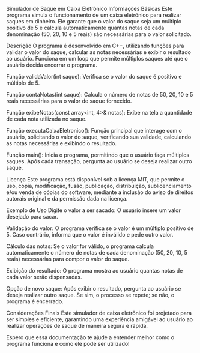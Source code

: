 Simulador de Saque em Caixa Eletrônico
Informações Básicas
Este programa simula o funcionamento de um caixa eletrônico para realizar saques em dinheiro. Ele garante que o valor do saque seja um múltiplo positivo de 5 e calcula automaticamente quantas notas de cada denominação (50, 20, 10 e 5 reais) são necessárias para o valor solicitado.

Descrição
O programa é desenvolvido em C++, utilizando funções para validar o valor do saque, calcular as notas necessárias e exibir o resultado ao usuário. Funciona em um loop que permite múltiplos saques até que o usuário decida encerrar o programa.

Função validaValor(int saque): Verifica se o valor do saque é positivo e múltiplo de 5.

Função contaNotas(int saque): Calcula o número de notas de 50, 20, 10 e 5 reais necessárias para o valor de saque fornecido.

Função exibeNotas(const array<int, 4>& notas): Exibe na tela a quantidade de cada nota utilizada no saque.

Função executaCaixaEletronico(): Função principal que interage com o usuário, solicitando o valor do saque, verificando sua validade, calculando as notas necessárias e exibindo o resultado.

Função main(): Inicia o programa, permitindo que o usuário faça múltiplos saques. Após cada transação, pergunta ao usuário se deseja realizar outro saque.

Licença
Este programa está disponível sob a licença MIT, que permite o uso, cópia, modificação, fusão, publicação, distribuição, sublicenciamento e/ou venda de cópias do software, mediante a inclusão do aviso de direitos autorais original e da permissão dada na licença.

Exemplo de Uso
Digite o valor a ser sacado: O usuário insere um valor desejado para sacar.

Validação do valor: O programa verifica se o valor é um múltiplo positivo de 5. Caso contrário, informa que o valor é inválido e pede outro valor.

Cálculo das notas: Se o valor for válido, o programa calcula automaticamente o número de notas de cada denominação (50, 20, 10, 5 reais) necessárias para compor o valor do saque.

Exibição do resultado: O programa mostra ao usuário quantas notas de cada valor serão dispensadas.

Opção de novo saque: Após exibir o resultado, pergunta ao usuário se deseja realizar outro saque. Se sim, o processo se repete; se não, o programa é encerrado.

Considerações Finais
Este simulador de caixa eletrônico foi projetado para ser simples e eficiente, garantindo uma experiência amigável ao usuário ao realizar operações de saque de maneira segura e rápida.

Espero que essa documentação te ajude a entender melhor como o programa funciona e como ele pode ser utilizado!



